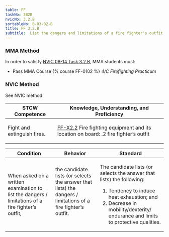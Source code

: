 ```yaml
---
table: FF
taskNo: 3B2B
nvicNo: 3.2.B 
sortableNo: B-03-02-B
title: FF 3.2.B 
subtitle:  List the dangers and limitations of a fire fighter's outfit
---
```



### MMA Method

In order to satisfy  [NVIC 08-14  Task  3.2.B]({{site.baseurl}}/assets/images/nvic-08-14.pdf), MMA students must:

* Pass MMA Course {% course FF-0102 %}  *4/C Firefighting Practicum*


### NVIC Method

<a onclick="togglevisibility('nvic_methods')" >See NVIC method.</a>

<div id='nvic_methods' class='hide'>

<table>
<thead>
<tr>
<th class='forty'> STCW Competence </th>
<th class='sixty'> Knowledge, Understanding, and Proficiency </th>
</tr>
</thead>




<tbody>
<tr><td markdown='1'>

Fight and extinguish fires.

</td><td markdown='1'>

[FF-X2.2]({{site.baseurl}}/tables/612.html#FF-X2.2) Fire fighting equipment and its location on board:
.2  fire fighter’s outfit

</td></tr>


</tbody>
</table>


<table>
<thead>
<tr><th class='twenty'>  Condition </th><th class='twenty'> Behavior </th><th  class='sixty'>Standard </th></tr>
</thead>
<tbody >



<tr><td markdown='1'>

When asked on a written examination to list the dangers / limitations of a fire fighter’s outfit,

</td><td markdown='1'>

the candidate lists (or selects the answer that lists) the dangers / limitations of a fire fighter’s outfit.

<br>

<div class="tooltip">
<span class="tooltiptext">
</span>
</div>


</td><td markdown='1'>

The candidate lists (or selects the answer that lists) the following:
 
1.  Tendency to induce heat exhaustion; and 
2.  Decrease in mobility/dexterity/ endurance and limits to protective qualities.

</td></tr>
</tbody>
</table>
</div>
